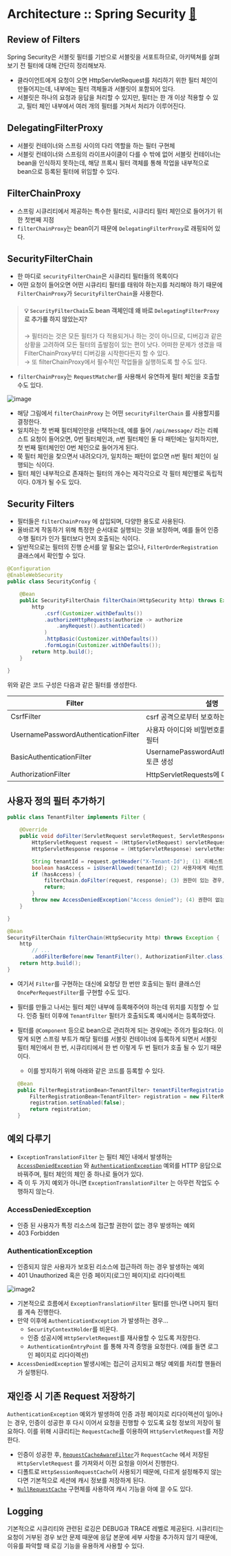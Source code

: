 # Architecture :: Spring Security [🔗](https://docs.spring.io/spring-security/reference/servlet/architecture.html)

## Review of Filters

Spring Security은 서블릿 필터를 기반으로 서블릿을 서포트하므로, 아키텍쳐를 살펴보기 전 필터에 대해 간단히 정리해보자.

- 클라이언트에게 요청이 오면 HttpServletRequest를 처리하기 위한 필터 체인이 만들어지는데, 내부에는 필터 객체들과 서블릿이 포함되어 있다.
- 서블릿은 하나의 요청과 응답을 처리할 수 있지만, 필터는 한 개 이상 적용할 수 있고, 필터 체인 내부에서 여러 개의 필터를 거쳐서 처리가 이루어진다.

## **DelegatingFilterProxy**

- 서블릿 컨테이너와 스프링 사이의 다리 역할을 하는 필터 구현체
- 서블릿 컨테이너와 스프링의 라이프사이클이 다를 수 밖에 없어 서블릿 컨테이너는 bean을 인식하지 못하는데, 해당 프록시 필터 객체를 통해 작업을 내부적으로 bean으로 등록된 필터에 위임할 수 있다.

## **FilterChainProxy**

- 스프링 시큐리티에서 제공하는 특수한 필터로, 시큐리티 필터 체인으로 들어가기 위한 첫번째 지점
- `filterChainProxy`는 bean이기 때문에 `DelegatingFilterProxy`로 래핑되어 있다.

## **SecurityFilterChain**

- 한 마디로 `securityFilterChain`은 시큐리티 필터들의 목록이다
- 어떤 요청이 들어오면 어떤 시큐리티 필터를 태워야 하는지를 처리해야 하기 때문에 `FilterChainProxy`가 `SecurityFilterChain`을 사용한다.


> #### 💡 `SecurityFilterChain`도 bean 객체인데 왜 바로 `DelegatingFilterProxy`로 추가를 하지 않았는지?  
> → 필터라는 것은 모든 필터가 다 적용되거나 하는 것이 아니므로, 디버깅과 같은 상황을 고려하여 모든 필터의 출발점이 있는 편이 낫다. 어떠한 문제가 생겼을 때 FilterChainProxy부터 디버깅을 시작한다든지 할 수 있다.  
> → 또 filterChainProxy에서 필수적인 작업들을 실행하도록 할 수도 있다.

- `filterChainProxy`는 `RequestMatcher`를 사용해서 유연하게 필터 체인을 호출할 수도 있다.

![image](https://github.com/user-attachments/assets/e2ebeccd-a67e-4b5a-88b1-1b9b25f86a68)

- 해당 그림에서 `filterChainProxy` 는 어떤 `securityFilterChain` 를 사용할지를 결정한다.
- 일치하는 첫 번째 필터체인만을 선택하는데, 예를 들어 `/api/message/` 라는 리퀘스트 요청이 들어오면, 0번 필터체인과, n번 필터체인 둘 다 패턴에는 일치하지만, 첫 번째 필터체인인 0번 체인으로 들어가게 된다.
- 쭉 필터 체인을 찾으면서 내려오다가, 일치하는 패턴이 없으면 n번 필터 체인이 실행되는 식이다.
- 필터 체인 내부적으로 존재하는 필터의 개수는 제각각으로 각 필터 체인별로 독립적이다. 0개가 될 수도 있다.

## Security Filters

- 필터들은 `filterChainProxy` 에 삽입되며, 다양한 용도로 사용된다.
- 올바르게 작동하기 위해 특정한 순서대로 실행되는 것을 보장하며, 예를 들어 인증 수행 필터가 인가 필터보다 먼저 호출되는 식이다.
- 일반적으로는 필터의 진행 순서를 알 필요는 없으나, `FilterOrderRegistration` 클래스에서 확인할 수 있다.

```java
@Configuration
@EnableWebSecurity
public class SecurityConfig {

    @Bean
    public SecurityFilterChain filterChain(HttpSecurity http) throws Exception {
        http
            .csrf(Customizer.withDefaults())
            .authorizeHttpRequests(authorize -> authorize
                .anyRequest().authenticated()
            )
            .httpBasic(Customizer.withDefaults())
            .formLogin(Customizer.withDefaults());
        return http.build();
    }

}
```

위와 같은 코드 구성은 다음과 같은 필터를 생성한다.

| Filter | 설명 | 메서드 |
| --- | --- | --- |
| CsrfFilter | csrf 공격으로부터 보호하는 기능을 하는 필터 | csrf |
| UsernamePasswordAuthenticationFilter | 사용자 아이디와 비밀번호를 인증하는 기능의 필터 | formLogin |
| BasicAuthenticationFilter | UsernamePasswordAuthenticationToken 토큰 생성 | httpBasic |
| AuthorizationFilter | HttpServletRequests에 대한 권한 제공 | authorizeHttpRequests |

## 사용자 정의 필터 추가하기

```java
public class TenantFilter implements Filter {

    @Override
    public void doFilter(ServletRequest servletRequest, ServletResponse servletResponse, FilterChain filterChain) throws IOException, ServletException {
        HttpServletRequest request = (HttpServletRequest) servletRequest;
        HttpServletResponse response = (HttpServletResponse) servletResponse;

        String tenantId = request.getHeader("X-Tenant-Id"); (1) 리퀘스트 헤더에서 테넌트ID를 가져온다
        boolean hasAccess = isUserAllowed(tenantId); (2) 사용자에게 테넌트 ID 엑세스 권한이 있는지 확인한다
        if (hasAccess) {
            filterChain.doFilter(request, response); (3) 권한이 있는 경우, 필터 체인에 있는 나머지 필터를 호출한다
            return;
        }
        throw new AccessDeniedException("Access denied"); (4) 권한이 없는 경우 예외를 발생시킨다
    }

}

@Bean
SecurityFilterChain filterChain(HttpSecurity http) throws Exception {
    http
        // ...
        .addFilterBefore(new TenantFilter(), AuthorizationFilter.class); 
    return http.build();
}
```

- 여기서 `Filter`를 구현하는 대신에 요청당 한 번만 호출되는 필터 클래스인 `OncePerRequestFilter`를 구현할 수도 있다.
- 필터를 만들고 나서는 필터 체인 내부에 등록해주어야 하는데 위치를 지정할 수 있다. 인증 필터 이후에 `TenantFilter` 필터가 호출되도록 예시에서는 등록하였다.
- 필터를 `@Component` 등으로 bean으로 관리하게 되는 경우에는 주의가 필요하다. 이렇게 되면 스프링 부트가 해당 필터를 서블릿 컨테이너에 등록하게 되면서 서블릿 필터 체인에서 한 번, 시큐리티에서 한 번 이렇게 두 번 필터가 호출 될 수 있기 때문이다.
    - 이를 방지하기 위해 아래와 같은 코드를 등록할 수 있다.

    ```java
    @Bean
    public FilterRegistrationBean<TenantFilter> tenantFilterRegistration(TenantFilter filter) {
        FilterRegistrationBean<TenantFilter> registration = new FilterRegistrationBean<>(filter);
        registration.setEnabled(false);
        return registration;
    }
    ```


## 예외 다루기

- `ExceptionTranslationFilter` 는 필터 체인 내에서 발생하는  [`AccessDeniedException`](https://docs.spring.io/spring-security/site/docs/6.3.3/api/org/springframework/security/access/AccessDeniedException.html) 와 [`AuthenticationException`](https://docs.spring.io/spring-security/site/docs/6.3.3/api//org/springframework/security/core/AuthenticationException.html)  예외를 HTTP 응답으로 바꿔주며, 필터 체인의 체인 중 하나로 들어가 있다.
- 즉 이 두 가지 예외가 아니면 `ExceptionTranslationFilter` 는 아무런 작업도 수행하지 않는다.

### AccessDeniedException

- 인증 된 사용자가 특정 리소스에 접근할 권한이 없는 경우 발생하는 예외
- 403 Forbidden

### AuthenticationException

- 인증되지 않은 사용자가 보호된 리소스에 접근하려 하는 경우 발생하는 예외
- 401 Unauthorized 혹은 인증 페이지(로그인 페이지)로 리다이렉트

![image2](https://github.com/user-attachments/assets/b184875c-7429-41f0-b19a-1fbac63994e8)

- 기본적으로 흐름에서 `ExceptionTranslationFilter` 필터를 만나면 나머지 필터를 계속 진행한다.
- 만약 이후에  `AuthenticationException` 가 발생하는 경우…
    - `SecurityContextHolder`를 비운다.
    - 인증 성공시에 `HttpServletRequest`를 재사용할 수 있도록 저장한다.
    - `AuthenticationEntryPoint` 를 통해 자격 증명을 요청한다. (예를 들면 로그인 페이지로 리다이렉션)
- `AccessDeniedException` 발생시에는 접근이 금지되고 해당 예외를 처리할 핸들러가 실행된다.

## 재인증 시 기존 Request 저장하기

`AuthenticationException` 예외가 발생하여 인증 과정 페이지로 리다이렉션이 일어나는 경우, 인증이 성공한 후 다시 이어서 요청을 진행할 수 있도록 요청 정보의 저장이 필요하다. 이를 위해 시큐리티는 `RequestCache`를 이용하여 `HttpServletRequest`를 저장한다.

- 인증이 성공한 후, [`RequestCacheAwareFilter`](https://docs.spring.io/spring-security/reference/servlet/architecture.html#requestcacheawarefilter)가 `RequestCache` 에서 저장된 `HttpServletRequest` 를 가져와서 이전 요청을 이어서 진행한다.
- 디폴트로 `HttpSessionRequestCache`이 사용되기 때문에, 다르게 설정해주지 않는다면 기본적으로 세션에 캐시 정보를 저장하게 된다.
- [`NullRequestCache`](https://docs.spring.io/spring-security/site/docs/6.3.4/api/org/springframework/security/web/savedrequest/NullRequestCache.html) 구현체를 사용하여 캐시 기능을 아예 끌 수도 있다.

## Logging

기본적으로 시큐리티와 관련된 로깅은 DEBUG과 TRACE 레벨로 제공된다. 시큐리티는 요청이 거부된 경우 보안 문제 때문에 응답 본문에 세부 사항을 추가하지 않기 때문에, 이유를 파악할 때 로깅 기능을 유용하게 사용할 수 있다.
